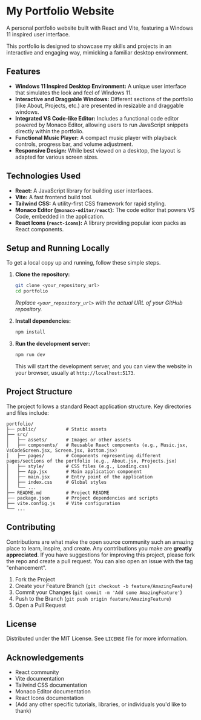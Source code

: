 # My Portfolio Website

A personal portfolio website built with React and Vite, featuring a Windows 11 inspired user interface.

This portfolio is designed to showcase my skills and projects in an interactive and engaging way, mimicking a familiar desktop environment.

## Features

- **Windows 11 Inspired Desktop Environment:** A unique user interface that simulates the look and feel of Windows 11.
- **Interactive and Draggable Windows:** Different sections of the portfolio (like About, Projects, etc.) are presented in resizable and draggable windows.
- **Integrated VS Code-like Editor:** Includes a functional code editor powered by Monaco Editor, allowing users to run JavaScript snippets directly within the portfolio.
- **Functional Music Player:** A compact music player with playback controls, progress bar, and volume adjustment.
- **Responsive Design:** While best viewed on a desktop, the layout is adapted for various screen sizes.

## Technologies Used

- **React:** A JavaScript library for building user interfaces.
- **Vite:** A fast frontend build tool.
- **Tailwind CSS:** A utility-first CSS framework for rapid styling.
- **Monaco Editor (`@monaco-editor/react`):** The code editor that powers VS Code, embedded in the application.
- **React Icons (`react-icons`):** A library providing popular icon packs as React components.

## Setup and Running Locally

To get a local copy up and running, follow these simple steps.

1.  **Clone the repository:**

    ```bash
    git clone <your_repository_url>
    cd portfolio
    ```

    *Replace `<your_repository_url>` with the actual URL of your GitHub repository.*

2.  **Install dependencies:**

    ```bash
    npm install
    ```

3.  **Run the development server:**

    ```bash
    npm run dev
    ```

    This will start the development server, and you can view the website in your browser, usually at `http://localhost:5173`.

## Project Structure

The project follows a standard React application structure. Key directories and files include:

```
portfolio/
├── public/           # Static assets
├── src/
│   ├── assets/       # Images or other assets
│   ├── components/   # Reusable React components (e.g., Music.jsx, VsCodeScreen.jsx, Screen.jsx, Bottom.jsx)
│   ├── pages/        # Components representing different pages/sections of the portfolio (e.g., About.jsx, Projects.jsx)
│   ├── style/        # CSS files (e.g., Loading.css)
│   ├── App.jsx       # Main application component
│   ├── main.jsx      # Entry point of the application
│   ├── index.css     # Global styles
│   └── ...
├── README.md         # Project README
├── package.json      # Project dependencies and scripts
├── vite.config.js    # Vite configuration
└── ...
```

## Contributing

Contributions are what make the open source community such an amazing place to learn, inspire, and create. Any contributions you make are **greatly appreciated**. If you have suggestions for improving this project, please fork the repo and create a pull request. You can also open an issue with the tag "enhancement".

1.  Fork the Project
2.  Create your Feature Branch (`git checkout -b feature/AmazingFeature`)
3.  Commit your Changes (`git commit -m 'Add some AmazingFeature'`)
4.  Push to the Branch (`git push origin feature/AmazingFeature`)
5.  Open a Pull Request

## License

Distributed under the MIT License. See `LICENSE` file for more information.

## Acknowledgements

*   React community
*   Vite documentation
*   Tailwind CSS documentation
*   Monaco Editor documentation
*   React Icons documentation
*   (Add any other specific tutorials, libraries, or individuals you'd like to thank)
